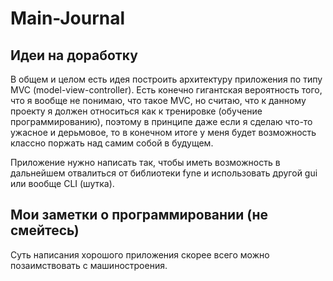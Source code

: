# Main-Journal

## Идеи на доработку

В общем и целом есть идея построить архитектуру приложения по типу MVC (model-view-controller). 
Есть конечно гигантская вероятность того, что я вообще не понимаю, что такое MVC, но считаю, что к данному
проекту я должен относиться как к тренировке (обучение программированию), поэтому в принципе даже если я сделаю
что-то ужасное и дерьмовое, то в конечном итоге у меня будет возможность классно поржать над самим собой в будущем.


Приложение нужно написать так, чтобы иметь возможность в дальнейшем отвалиться от библиотеки fyne и использовать другой gui
или вообще CLI (шутка).

## Мои заметки о программировании (не смейтесь)

Суть написания хорошого приложения скорее всего можно позаимствовать с машиностроения.